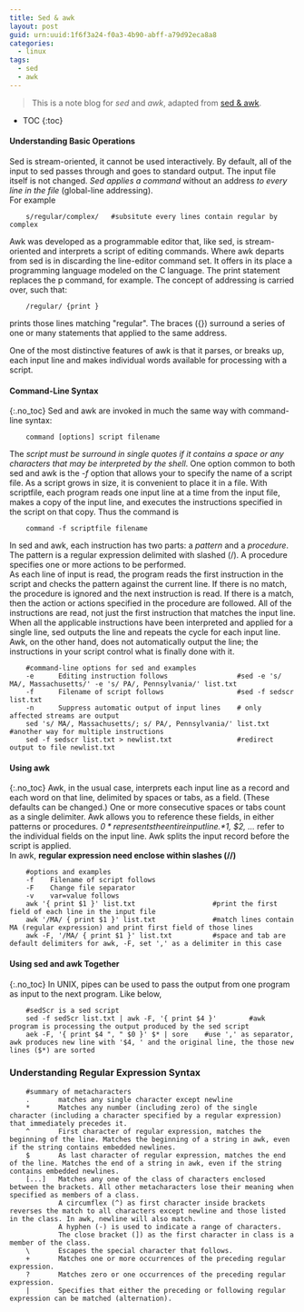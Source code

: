 ```yaml
---
title: Sed & awk
layout: post
guid: urn:uuid:1f6f3a24-f0a3-4b90-abff-a79d92eca8a8
categories:
  - linux
tags:
  - sed
  - awk
---
```


> This is a note blog for *sed* and *awk*, adapted from [sed & awk](http://docstore.mik.ua/orelly/unix/sedawk/index.htm).

* TOC
{:toc}

#### Understanding Basic Operations
Sed is stream-oriented, it cannot be used interactively. By default, all of the input to sed passes through and goes to standard output. 
The input file itself is not changed. *Sed applies a command* without an address *to every line in the file* (global-line addressing).  
For example

```
    s/regular/complex/   #subsitute every lines contain regular by complex
```

Awk was developed as a programmable editor that, like sed, is stream-oriented and interprets a script of editing commands. 
Where awk departs from sed is in discarding the line-editor command set. It offers in its place a programming language modeled on the C language. 
The print statement replaces the p command, for example. The concept of addressing is carried over, such that:

```
    /regular/ {print }
```

prints those lines matching "regular". The braces ({}) surround a series of one or many statements that applied to the same address.

One of the most distinctive features of awk is that it parses, or breaks up, each input line and makes individual words available for processing with a script.

#### Command-Line Syntax
{:.no_toc}
Sed and awk are invoked in much the same way with command-line syntax:

```
    command [options] script filename
```

The *script must be surround in single quotes if it contains a space or any characters that may be interpreted by the shell*. One option common
to both sed and awk is the *-f* option that allows your to specify the name of a script file. As a script grows in size, it is convenient to place
it in a file. With scriptfile, each program reads one input line at a time from the input file, makes a copy of the input line, and 
executes the instructions specified in the script on that copy. Thus the command is 

```
    command -f scriptfile filename
```

In sed and awk, each instruction has two parts: a *pattern* and a *procedure*. The pattern is a regular expression delimited with slashed (/).
A procedure specifies one or more actions to be performed.  
As each line of input is read, the program reads the first instruction in the script and checks the pattern against the current line. 
If there is no match, the procedure is ignored and the next instruction is read. If there is a match, then the action or actions specified in the procedure are followed. 
All of the instructions are read, not just the first instruction that matches the input line.  
When all the applicable instructions have been interpreted and applied for a single line, sed outputs the line and repeats the cycle for each input line. 
Awk, on the other hand, does not automatically output the line; the instructions in your script control what is finally done with it.

```
    #command-line options for sed and examples
    -e      Editing instruction follows                 #sed -e 's/ MA/, Massachusetts/' -e 's/ PA/, Pennsylvania/' list.txt
    -f      Filename of script follows                  #sed -f sedscr list.txt
    -n      Suppress automatic output of input lines    # only affected streams are output
    sed 's/ MA/, Massachusetts/; s/ PA/, Pennsylvania/' list.txt   #another way for multiple instructions
    sed -f sedscr list.txt > newlist.txt                #redirect output to file newlist.txt
```

#### Using awk
{:.no_toc}
Awk, in the usual case, interprets each input line as a record and each word on that line, delimited by spaces or tabs, 
as a field. (These defaults can be changed.) One or more consecutive spaces or tabs count as a single delimiter. 
Awk allows you to reference these fields, in either patterns or procedures. *$0* represents the entire input line. *$1, $2, ...* refer 
to the individual fields on the input line. Awk splits the input record before the script is applied.  
In awk, **regular expression need enclose within slashes (//)**

```
    #options and examples
    -f    Filename of script follows
    -F    Change file separator
    -v    var=value follows
    awk '{ print $1 }' list.txt                   #print the first field of each line in the input file
    awk '/MA/ { print $1 }' list.txt              #match lines contain MA (regular expression) and print first field of those lines
    awk -F, '/MA/ { print $1 }' list.txt          #space and tab are default delimiters for awk, -F, set ',' as a delimiter in this case
```

#### Using sed and awk Together
{:.no_toc}
In UNIX, pipes can be used to pass the output from one program as input to the next program. Like below,

```
    #sedScr is a sed script
    sed -f sedScr list.txt | awk -F, '{ print $4 }'        #awk program is processing the output produced by the sed script
    aek -F, '{ print $4 ", " $0 }' $* | sore    #use ',' as separator, awk produces new line with '$4, ' and the original line, the those new lines ($*) are sorted 
```


### Understanding Regular Expression Syntax

```
    #summary of metacharacters
    .       matches any single character except newline
    *       Matches any number (including zero) of the single character (including a character specified by a regular expression) that immediately precedes it.
    ^       First character of regular expression, matches the beginning of the line. Matches the beginning of a string in awk, even if the string contains embedded newlines.
    $       As last character of regular expression, matches the end of the line. Matches the end of a string in awk, even if the string contains embedded newlines.
    [...]   Matches any one of the class of characters enclosed between the brackets. All other metacharacters lose their meaning when specified as members of a class.
            A circumflex (^) as first character inside brackets reverses the match to all characters except newline and those listed in the class. In awk, newline will also match. 
            A hyphen (-) is used to indicate a range of characters.
            The close bracket (]) as the first character in class is a member of the class. 
    \       Escapes the special character that follows.
    +       Matches one or more occurrences of the preceding regular expression.
    ?       Matches zero or one occurrences of the preceding regular expression.
    |       Specifies that either the preceding or following regular expression can be matched (alternation).
```
